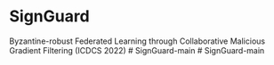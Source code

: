 # SignGuard

Byzantine-robust Federated Learning through Collaborative Malicious Gradient Filtering (ICDCS 2022)
#   S i g n G u a r d - m a i n  
 #   S i g n G u a r d - m a i n  
 
